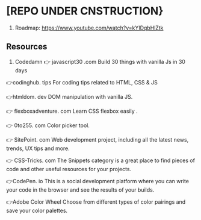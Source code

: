 # [REPO UNDER CNSTRUCTION}

1. Roadmap: https://www.youtube.com/watch?v=kYIDqbHlZtk

## Resources
1. Codedamn
👉 javascript30 .com
Build 30 things with vanilla Js in 30 days

👉codinghub. tips
For coding tips related to HTML, CSS & JS

👉htmldom. dev
DOM manipulation with vanilla JS.

👉 flexboxadventure. com
Learn CSS flexbox easily .

👉 0to255. com
Color picker tool.

👉 SitePoint. com
Web development project, including all the latest news, trends, UX tips and more.

👉 CSS-Tricks. com
The Snippets category is a great place to find pieces of code and other useful resources for your projects.

👉CodePen. io
This is a social development platform where you can write your code in the browser and see the results of your builds.

👉Adobe Color Wheel
Choose from different types of color pairings and save your color palettes.

